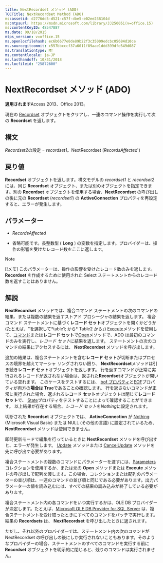 ```yaml
---
title: NextRecordset メソッド (ADO)
TOCTitle: NextRecordset Method (ADO)
ms:assetid: d2776dd5-d521-c57f-dbe5-e02ee238104d
ms:mtpsurl: https://msdn.microsoft.com/library/JJ250051(v=office.15)
ms:contentKeyID: 48547887
ms.date: 09/18/2015
mtps_version: v=office.15
ms.openlocfilehash: ec6b6677e0de89b22f3c35009edcbc05684d10ce
ms.sourcegitcommit: c557bbcccf37a6011f89aae1ddd399dfe549d087
ms.translationtype: MT
ms.contentlocale: ja-JP
ms.lasthandoff: 10/31/2018
ms.locfileid: "25872600"
---
```

# <a name="nextrecordset-method-ado"></a>NextRecordset メソッド (ADO)


**適用されます**Access 2013、Office 2013。
 

現在の [Recordset](recordset-object-ado.md) オブジェクトをクリアし、一連のコマンド操作を実行して次の **Recordset** を返します。

## <a name="syntax"></a>構文

*Recordset2*の設定 = *recordset1*。NextRecordset (*RecordsAffected* )

## <a name="return-value"></a>戻り値

**Recordset** オブジェクトを返します。構文モデルの *recordset1* と *recordset2* には、同じ **Recordset** オブジェクト、または別のオブジェクトを指定できます。別の **Recordset** オブジェクトを使用する場合、**NextRecordset** の呼び出しの後に元の **Recordset** (*recordset1*) の **ActiveConnection** プロパティを再設定すると、エラーが発生します。

## <a name="parameters"></a>パラメーター

- *RecordsAffected*

- 省略可能です。長整数型 ( **Long** ) の変数を指定します。プロバイダーは、操作の影響を受けたレコード数をここに返します。


> [!NOTE]
> <P>[!メモ] このパラメーターは、操作の影響を受けたレコード数のみを返します。 <STRONG>Recordset</STRONG> を作成するために使用された Select ステートメントからのレコード数を返すことはありません。</P>



## <a name="remarks"></a>解説

**NextRecordset** メソッドでは、複合コマンド ステートメントの次のコマンドの結果、または複数の結果を返すストアド プロシージャの結果を返します。 複合コマンド ステートメントに基づく**レコード セット**オブジェクトを開くかどうか (たとえば、"を選択して\*table1; から\* Table2 から」) [Execute](https://docs.microsoft.com/office/vba/access/concepts/miscellaneous/execute-method-ado-command)メソッドを使用して、[コマンド](command-object-ado.md)または**レコード セット**で[Open](open-method-ado-recordset.md)メソッドで、ADO は最初のコマンドのみを実行し、*レコード セット*に結果を返します。 ステートメントの次のコマンドの結果にアクセスするには、 **NextRecordset** メソッドを呼び出します。

追加の結果は、複合ステートメントを含む**レコード セット**が切断またはプロセスの境界を越えてマーシャ リングされない限り、 **NextRecordset**メソッドは引き続き**レコード セット**オブジェクトを返します。 行を返すコマンドが正常に実行されるレコードが返されない場合は、返された**Recordset**オブジェクトが開いている空れます。 このケースをテストするには、 [bof プロパティ](bof-eof-properties-ado.md)と[EOF](bof-eof-properties-ado.md)プロパティが両方の**場合は True**であることの確認します。 行を返さないコマンドが正常に実行された場合、返される**レコード セット**オブジェクトは閉じて**レコード セット**で、 [State](state-property-ado.md)プロパティをテストすることによって確認することができます。 以上結果が存在する場合、*レコード セット*を*Nothing*に設定されます。

切断された **Recordset** オブジェクトでは、 **ActiveConnection** が [Nothing](activeconnection-property-ado.md) (Microsoft Visual Basic) または NULL (その他の言語) に設定されているため、 **NextRecordset** メソッドは使用できません。

即時更新モードで編集を行っているときに **NextRecordset** メソッドを呼び出すと、エラーが発生します。 [Update](update-method-ado.md) メソッドまたは [CancelUpdate](cancelupdate-method-ado.md) メソッドを先に呼び出す必要があります。

複合ステートメントの複数のコマンドにパラメーターを渡すには、[Parameters](parameters-collection-ado.md) コレクションを使用するか、または元の **Open** メソッドまたは **Execute** メソッドの呼び出しで配列を渡します。この場合、コレクションまたは配列のパラメーターの並び順は、一連のコマンドの並び順と同じである必要があります。出力パラメーターの値を読み込むには、すべての結果の読み込みが終了している必要があります。

複合ステートメント内の各コマンドをいつ実行するかは、OLE DB プロバイダーが決定します。たとえば、[Microsoft OLE DB Provider for SQL Server](microsoft-ole-db-provider-for-sql-server.md) は、複合ステートメントを受け取ったときにすべてのコマンドをバッチで実行します。結果の **Recordsets** は、 **NextRecordset** を呼び出したときに返されます。

ただし、それ以外のプロバイダーでは、ステートメント内の次のコマンドが NextRecordset の呼び出しの後にしか実行されないこともあります。そのようなプロバイダーの場合、ステートメントのすべてのコマンドを実行する前に **Recordset** オブジェクトを明示的に閉じると、残りのコマンドは実行されません。

